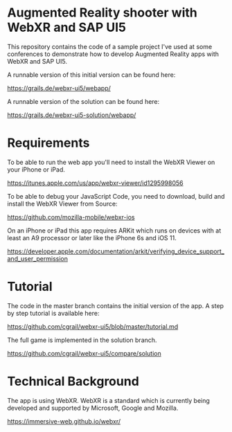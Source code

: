 # Augmented Reality shooter with WebXR and SAP UI5

This repository contains the code of a sample project I've used at some conferences to demonstrate how to develop Augmented Reality apps with WebXR and SAP UI5.

A runnable version of this initial version can be found here: 

https://grails.de/webxr-ui5/webapp/

A runnable version of the solution can be found here:

https://grails.de/webxr-ui5-solution/webapp/

# Requirements

To be able to run the web app you'll need to install the WebXR Viewer on your iPhone or iPad.

https://itunes.apple.com/us/app/webxr-viewer/id1295998056

To be able to debug your JavaScript Code, you need to download, build and install the WebXR Viewer from Source:

https://github.com/mozilla-mobile/webxr-ios

On an iPhone or iPad this app requires ARKit which runs on devices with at least an A9 processor or later like the iPhone 6s and iOS 11.

https://developer.apple.com/documentation/arkit/verifying_device_support_and_user_permission

# Tutorial

The code in the master branch contains the initial version of the app. A step by step tutorial is available here:

https://github.com/cgrail/webxr-ui5/blob/master/tutorial.md

The full game is implemented in the solution branch.

https://github.com/cgrail/webxr-ui5/compare/solution

# Technical Background

The app is using WebXR. WebXR is a standard which is currently being developed and supported by Microsoft, Google and Mozilla.

https://immersive-web.github.io/webxr/
